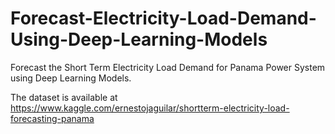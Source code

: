 # Forecast-Electricity-Load-Demand-Using-Deep-Learning-Models
Forecast the Short Term Electricity Load Demand for Panama Power System using Deep Learning Models.

The dataset is available at https://www.kaggle.com/ernestojaguilar/shortterm-electricity-load-forecasting-panama
